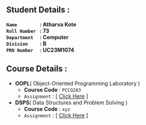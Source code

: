 ## Student Details :

**`Name        ` :  Atharva Kote<br>
`Roll Number ` :  73<br>
`Department  ` :  Computer<br>
`Division    ` :  B<br>
`PRN Number  ` :  UC23M1074<br>**

## Course Details :

- **OOPL**( Object-Oriented Programming Laboratory )
  - **Course Code** : `PCCO203`
  - `Assignment` : [ [Click Here](/OOP-Practical) ]
- **DSPS**( Data Structures and Problem Solving )
  - **Course Code** : `xyz`
  - `Assignment` : [ [Click Here](/DSPS-Practical) ]
 
